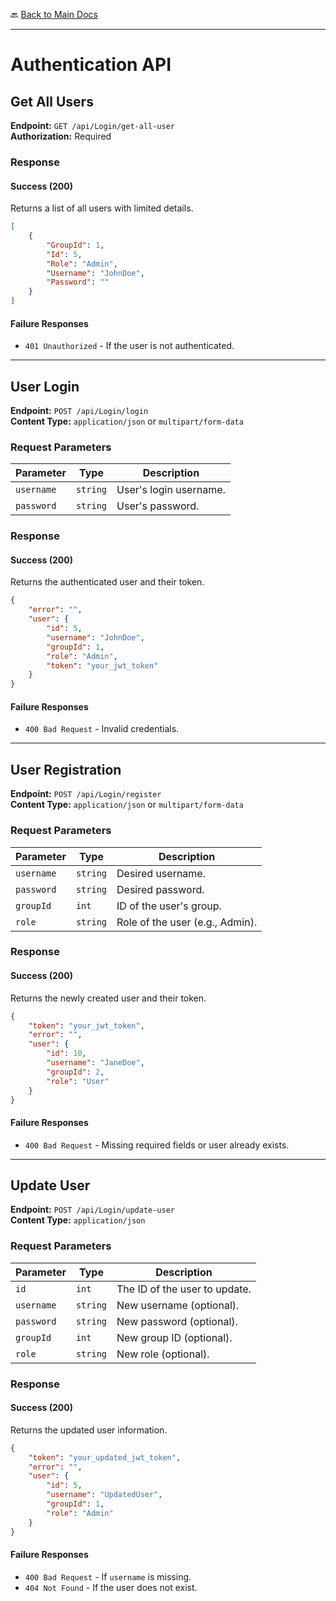  
🔙 [Back to Main Docs](/README.md)  

--- 
# Authentication API

## **Get All Users**
**Endpoint:** `GET /api/Login/get-all-user`  
**Authorization:** Required  

### **Response**
#### **Success (200)**
Returns a list of all users with limited details.

```json
[
    {
        "GroupId": 1,
        "Id": 5,
        "Role": "Admin",
        "Username": "JohnDoe",
        "Password": ""
    }
]
```

#### **Failure Responses**
- `401 Unauthorized` - If the user is not authenticated.

---

## **User Login**
**Endpoint:** `POST /api/Login/login`  
**Content Type:** `application/json` or `multipart/form-data`  

### **Request Parameters**
| Parameter  | Type     | Description            |
|------------|---------|------------------------|
| `username` | `string` | User's login username. |
| `password` | `string` | User's password.       |

### **Response**
#### **Success (200)**
Returns the authenticated user and their token.

```json
{
    "error": "",
    "user": {
        "id": 5,
        "username": "JohnDoe",
        "groupId": 1,
        "role": "Admin",
        "token": "your_jwt_token"
    }
}
```

#### **Failure Responses**
- `400 Bad Request` - Invalid credentials.

---

## **User Registration**
**Endpoint:** `POST /api/Login/register`  
**Content Type:** `application/json` or `multipart/form-data`  

### **Request Parameters**
| Parameter  | Type     | Description                       |
|------------|---------|-----------------------------------|
| `username` | `string` | Desired username.                |
| `password` | `string` | Desired password.                |
| `groupId`  | `int`    | ID of the user's group.          |
| `role`     | `string` | Role of the user (e.g., Admin). |

### **Response**
#### **Success (200)**
Returns the newly created user and their token.

```json
{
    "token": "your_jwt_token",
    "error": "",
    "user": {
        "id": 10,
        "username": "JaneDoe",
        "groupId": 2,
        "role": "User"
    }
}
```

#### **Failure Responses**
- `400 Bad Request` - Missing required fields or user already exists.

---

## **Update User**
**Endpoint:** `POST /api/Login/update-user`  
**Content Type:** `application/json`  

### **Request Parameters**
| Parameter  | Type     | Description                       |
|------------|---------|-----------------------------------|
| `id`       | `int`    | The ID of the user to update.   |
| `username` | `string` | New username (optional).        |
| `password` | `string` | New password (optional).        |
| `groupId`  | `int`    | New group ID (optional).        |
| `role`     | `string` | New role (optional).            |

### **Response**
#### **Success (200)**
Returns the updated user information.

```json
{
    "token": "your_updated_jwt_token",
    "error": "",
    "user": {
        "id": 5,
        "username": "UpdatedUser",
        "groupId": 1,
        "role": "Admin"
    }
}
```

#### **Failure Responses**
- `400 Bad Request` - If `username` is missing.
- `404 Not Found` - If the user does not exist.
 